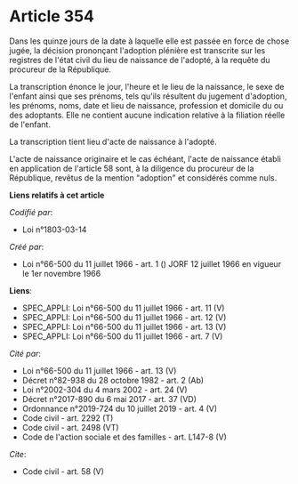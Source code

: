 # Article 354

Dans les quinze jours de la date à laquelle elle est passée en force de chose jugée, la décision prononçant l'adoption
plénière est transcrite sur les registres de l'état civil du lieu de naissance de l'adopté, à la requête du procureur de la
République.

La transcription énonce le jour, l'heure et le lieu de la naissance, le sexe de l'enfant ainsi que ses prénoms, tels qu'ils
résultent du jugement d'adoption, les prénoms, noms, date et lieu de naissance, profession et domicile du ou des adoptants.
Elle ne contient aucune indication relative à la filiation réelle de l'enfant.

La transcription tient lieu d'acte de naissance à l'adopté.

L'acte de naissance originaire et le cas échéant, l'acte de naissance établi en application de l'article 58 sont, à la
diligence du procureur de la République, revêtus de la mention "adoption" et considérés comme nuls.

**Liens relatifs à cet article**

_Codifié par_:

  - Loi n°1803-03-14

_Créé par_:

  - Loi n°66-500 du 11 juillet 1966 - art. 1 () JORF 12 juillet 1966 en vigueur le 1er novembre 1966

**Liens**:

  - SPEC_APPLI: Loi n°66-500 du 11 juillet 1966 - art. 11 (V)
  - SPEC_APPLI: Loi n°66-500 du 11 juillet 1966 - art. 12 (V)
  - SPEC_APPLI: Loi n°66-500 du 11 juillet 1966 - art. 13 (V)
  - SPEC_APPLI: Loi n°66-500 du 11 juillet 1966 - art. 7 (V)

_Cité par_:

  - Loi n°66-500 du 11 juillet 1966 - art. 13 (V)
  - Décret n°82-938 du 28 octobre 1982 - art. 2 (Ab)
  - Loi n°2002-304 du 4 mars 2002 - art. 24 (V)
  - Décret n°2017-890 du 6 mai 2017 - art. 37 (VD)
  - Ordonnance n°2019-724 du 10 juillet 2019 - art. 4 (V)
  - Code civil - art. 2292 (T)
  - Code civil - art. 2498 (VT)
  - Code de l'action sociale et des familles - art. L147-8 (V)

_Cite_:

  - Code civil - art. 58 (V)
